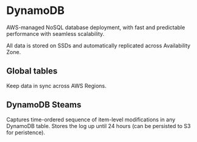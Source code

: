 # DynamoDB

AWS-managed NoSQL database deployment, with fast and predictable performance with seamless scalability.

All data is stored on SSDs and automatically replicated across Availability Zone. 

## Global tables
Keep data in sync across AWS Regions. 

## DynamoDB Steams
Captures time-ordered sequence of item-level modifications in any DynamoDB table. Stores the log up until 24 hours (can be persisted to S3 for peristence).
